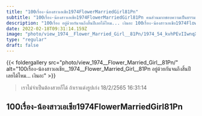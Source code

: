 ```yaml
---
title: "100เรื่อง-น้องสาวเอเชีย1974FlowerMarriedGirl81Pn"
subtitle: "100เรื่อง-น้องสาวเอเชีย1974FlowerMarriedGirl81Pn คนส่วนมากชอบความเป็นธรรม แต่ทำไมนะ...เราถึงชอบความเป็นเธอ"
description: "100เรื่อง อยู่ด้วยกันจนถึงสิ้นปีเลยได้ไหม... เงินอะ 100เรื่อง-น้องสาวเอเชีย1974FlowerMarriedGirl81Pn 18/2/2565 16:31:14"
date: 2022-02-18T09:31:14.159Z
image: "photo/view_1974__Flower_Married_Girl__81Pn/1974_54_kvhPEvIIwnqXEkDleDRt.jpg"
type: "regular"
draft: false
---
```


{{< foldergallery src="photo/view_1974__Flower_Married_Girl__81Pn/" alt="100เรื่อง-น้องสาวเอเชีย__1974__Flower_Married_Girl__81Pn อยู่ด้วยกันจนถึงสิ้นปีเลยได้ไหม... เงินอะ" >}}


> เราไม่จำเป็นต้องสวยก็ได้ ถ้าเราแต่งรูปเก่ง 18/2/2565 16:31:14

## 100เรื่อง-น้องสาวเอเชีย1974FlowerMarriedGirl81Pn
